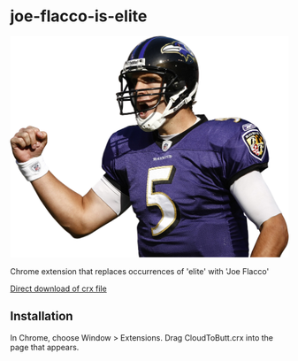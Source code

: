 joe-flacco-is-elite
=============

![](logo.png)

Chrome extension that replaces occurrences of 'elite' with 'Joe Flacco'

[Direct download of crx file](https://github.com/panicsteve/cloud-to-butt/blob/master/CloudToButt.crx?raw=true)

Installation
------------

In Chrome, choose Window > Extensions.  Drag CloudToButt.crx into the page that appears.
